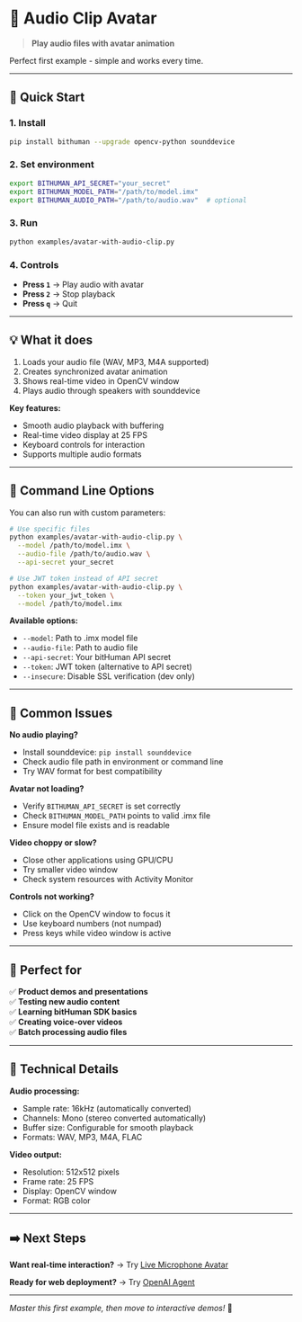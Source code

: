 # 🎵 Audio Clip Avatar

> **Play audio files with avatar animation**

Perfect first example - simple and works every time.

---

## 🚀 Quick Start

### 1. Install
```bash
pip install bithuman --upgrade opencv-python sounddevice
```

### 2. Set environment
```bash
export BITHUMAN_API_SECRET="your_secret"
export BITHUMAN_MODEL_PATH="/path/to/model.imx"
export BITHUMAN_AUDIO_PATH="/path/to/audio.wav"  # optional
```

### 3. Run
```bash
python examples/avatar-with-audio-clip.py
```

### 4. Controls
- **Press `1`** → Play audio with avatar
- **Press `2`** → Stop playback
- **Press `q`** → Quit

---

## 💡 What it does

1. Loads your audio file (WAV, MP3, M4A supported)
2. Creates synchronized avatar animation 
3. Shows real-time video in OpenCV window
4. Plays audio through speakers with sounddevice

**Key features:**
- Smooth audio playback with buffering
- Real-time video display at 25 FPS
- Keyboard controls for interaction
- Supports multiple audio formats

---

## 🔧 Command Line Options

You can also run with custom parameters:

```bash
# Use specific files
python examples/avatar-with-audio-clip.py \
  --model /path/to/model.imx \
  --audio-file /path/to/audio.wav \
  --api-secret your_secret

# Use JWT token instead of API secret
python examples/avatar-with-audio-clip.py \
  --token your_jwt_token \
  --model /path/to/model.imx
```

**Available options:**
- `--model`: Path to .imx model file
- `--audio-file`: Path to audio file  
- `--api-secret`: Your bitHuman API secret
- `--token`: JWT token (alternative to API secret)
- `--insecure`: Disable SSL verification (dev only)

---

## 🔧 Common Issues

**No audio playing?**
- Install sounddevice: `pip install sounddevice`
- Check audio file path in environment or command line
- Try WAV format for best compatibility

**Avatar not loading?**
- Verify `BITHUMAN_API_SECRET` is set correctly
- Check `BITHUMAN_MODEL_PATH` points to valid .imx file
- Ensure model file exists and is readable

**Video choppy or slow?**
- Close other applications using GPU/CPU
- Try smaller video window
- Check system resources with Activity Monitor

**Controls not working?**
- Click on the OpenCV window to focus it
- Use keyboard numbers (not numpad)
- Press keys while video window is active

---

## 🎯 Perfect for

✅ **Product demos and presentations**  
✅ **Testing new audio content**  
✅ **Learning bitHuman SDK basics**  
✅ **Creating voice-over videos**  
✅ **Batch processing audio files**

---

## 🔧 Technical Details

**Audio processing:**
- Sample rate: 16kHz (automatically converted)
- Channels: Mono (stereo converted automatically)
- Buffer size: Configurable for smooth playback
- Formats: WAV, MP3, M4A, FLAC

**Video output:**
- Resolution: 512x512 pixels
- Frame rate: 25 FPS
- Display: OpenCV window
- Format: RGB color

---

## ➡️ Next Steps

**Want real-time interaction?** → Try [Live Microphone Avatar](examples/avatar-with-microphone.md)

**Ready for web deployment?** → Try [OpenAI Agent](examples/livekit-openai-agent.md)

---

*Master this first example, then move to interactive demos!* 🚀 